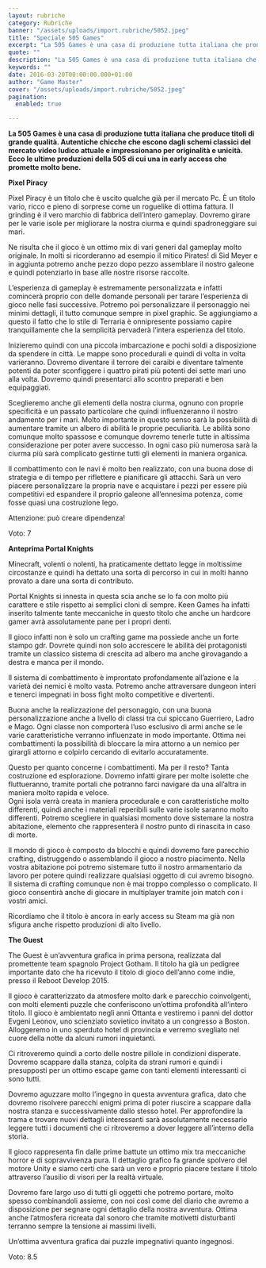 ```yaml
---
layout: rubriche
category: Rubriche
banner: "/assets/uploads/import.rubriche/5052.jpeg"
title: "Speciale 505 Games"
excerpt: "La 505 Games è una casa di produzione tutta italiana che produce titoli di grande qualità. Autentiche chicche che escono dagli schemi classici del mercato video ludico attuale e impressionano per originalità e unicità. Ecco le ultime produzioni della 505 di cui una in early access che promette molto bene. Pixel Piracy Pixel Piracy è [&hellip"
quote: ""
description: "La 505 Games è una casa di produzione tutta italiana che produce titoli di grande qualità. Autentiche chicche che escono dagli schemi classici del mercato video ludico attuale e impressionano per originalità e unicità. Ecco le ultime produzioni della 505 di cui una in early access che promette molto bene. Pixel Piracy Pixel Piracy è [&hellip"
keywords: ""
date: 2016-03-20T00:00:00.000+01:00
author: "Game Master"
cover: "/assets/uploads/import.rubriche/5052.jpeg"
pagination:
  enabled: true

---
```


**La 505 Games è una casa di produzione tutta italiana che produce titoli di grande qualità. Autentiche chicche che escono dagli schemi classici del mercato video ludico attuale e impressionano per originalità e unicità. Ecco le ultime produzioni della 505 di cui una in early access che promette molto bene.**

 **Pixel Piracy**

Pixel Piracy è un titolo che è uscito qualche già per il mercato Pc. È un titolo vario, ricco e pieno di sorprese come un roguelike di ottima fattura. Il grinding è il vero marchio di fabbrica dell’intero gameplay. Dovremo girare per le varie isole per migliorare la nostra ciurma e quindi spadroneggiare sui mari.

Ne risulta che il gioco è un ottimo mix di vari generi dal gameplay molto originale. In molti si ricorderanno ad esempio il mitico Pirates! di Sid Meyer e in aggiunta potremo anche pezzo dopo pezzo assemblare il nostro galeone e quindi potenziarlo in base alle nostre risorse raccolte.

L’esperienza di gameplay è estremamente personalizzata e infatti comincerà proprio con delle domande personali per tarare l’esperienza di gioco nelle fasi successive. Potremo poi personalizzare il personaggio nei minimi dettagli, il tutto comunque sempre in pixel graphic. Se aggiungiamo a questo il fatto che lo stile di Terraria è onnipresente possiamo capire tranquillamente che la semplicità pervaderà l’intera esperienza del titolo.

Inizieremo quindi con una piccola imbarcazione e pochi soldi a disposizione da spendere in città. Le mappe sono procedurali e quindi di volta in volta varieranno. Dovremo diventare il terrore dei caraibi e diventare talmente potenti da poter sconfiggere i quattro pirati più potenti dei sette mari uno alla volta. Dovremo quindi presentarci allo scontro preparati e ben equipaggiati.

Sceglieremo anche gli elementi della nostra ciurma, ognuno con proprie specificità e un passato particolare che quindi influenzeranno il nostro andamento per i mari. Molto importante in questo senso sarà la possibilità di aumentare tramite un albero di abilità le proprie peculiarità. Le abilità sono comunque molto spassose e comunque dovremo tenerle tutte in altissima considerazione per poter avere successo. In ogni caso più numerosa sarà la ciurma più sarà complicato gestirne tutti gli elementi in maniera organica.

Il combattimento con le navi è molto ben realizzato, con una buona dose di strategia e di tempo per riflettere e pianificare gli attacchi. Sarà un vero piacere personalizzare la propria nave e acquistare i pezzi per essere più competitivi ed espandere il proprio galeone all’ennesima potenza, come fosse quasi una costruzione lego.

Attenzione: può creare dipendenza!

Voto: 7

**Anteprima Portal Knights**

Minecraft, volenti o nolenti, ha praticamente dettato legge in moltissime circostanze e quindi ha dettato una sorta di percorso in cui in molti hanno provato a dare una sorta di contributo.

Portal Knights si innesta in questa scia anche se lo fa con molto più carattere e stile rispetto ai semplici cloni di sempre. Keen Games ha infatti inserito talmente tante meccaniche in questo titolo che anche un hardcore gamer avrà assolutamente pane per i propri denti.

Il gioco infatti non è solo un crafting game ma possiede anche un forte stampo gdr. Dovrete quindi non solo accrescere le abilità dei protagonisti tramite un classico sistema di crescita ad albero ma anche girovagando a destra e manca per il mondo.

Il sistema di combattimento è improntato profondamente all’azione e la varietà dei nemici è molto vasta. Potremo anche attraversare dungeon interi e tenerci impegnati in boss fight molto competitive e divertenti.

Buona anche la realizzazione del personaggio, con una buona personalizzazione anche a livello di classi tra cui spiccano Guerriero, Ladro e Mago. Ogni classe non comporterà l’uso esclusivo di armi anche se le varie caratteristiche verranno influenzate in modo importante. Ottima nei combattimenti la possibilità di bloccare la mira attorno a un nemico per girargli attorno e colpirlo cercando di evitarlo accuratamente.

Questo per quanto concerne i combattimenti. Ma per il resto? Tanta costruzione ed esplorazione. Dovremo infatti girare per molte isolette che fluttueranno, tramite portali che potranno farci navigare da una all’altra in maniera molto rapida e veloce.  
Ogni isola verrà creata in maniera procedurale e con caratteristiche molto differenti, quindi anche i materiali reperibili sulle varie isole saranno molto differenti. Potremo scegliere in qualsiasi momento dove sistemare la nostra abitazione, elemento che rappresenterà il nostro punto di rinascita in caso di morte.

Il mondo di gioco è composto da blocchi e quindi dovremo fare parecchio crafting, distruggendo o assemblando il gioco a nostro piacimento. Nella vostra abitazione poi potremo sistemare tutto il nostro armamentario da lavoro per potere quindi realizzare qualsiasi oggetto di cui avremo bisogno. Il sistema di crafting comunque non è mai troppo complesso o complicato. Il gioco consentirà anche di giocare in multiplayer tramite join match con i vostri amici.

Ricordiamo che il titolo è ancora in early access su Steam ma già non sfigura anche rispetto produzioni di alto livello.

 **The Guest**

The Guest è un’avventura grafica in prima persona, realizzata dal promettente team spagnolo Project Gotham. Il titolo ha già un pedigree importante dato che ha ricevuto il titolo di gioco dell’anno come indie, presso il Reboot Develop 2015.

Il gioco è caratterizzato da atmosfere molto dark e parecchio coinvolgenti, con molti elementi puzzle che conferiscono un’ottima profondità all’intero titolo. Il gioco è ambientato negli anni Ottanta e vestiremo i panni del dottor Evgeni Leonov, uno scienziato sovietico invitato a un congresso a Boston. Alloggeremo in uno sperduto hotel di provincia e verremo svegliato nel cuore della notte da alcuni rumori inquietanti.

Ci ritroveremo quindi a corto delle nostre pillole in condizioni disperate. Dovremo scappare dalla stanza, colpita da strani rumori e quindi i presupposti per un ottimo escape game con tanti elementi interessanti ci sono tutti.

Dovremo aguzzare molto l’ingegno in questa avventura grafica, dato che dovremo risolvere parecchi enigmi prima di poter riuscire a scappare dalla nostra stanza e successivamente dallo stesso hotel. Per approfondire la trama e trovare nuovi dettagli interessanti sarà assolutamente necessario leggere tutti i documenti che ci ritroveremo a dover leggere all’interno della storia.

Il gioco rappresenta fin dalle prime battute un ottimo mix tra meccaniche horror e di sopravvivenza pura. Il dettaglio grafico fa grande spolvero del motore Unity e siamo certi che sarà un vero e proprio piacere testare il titolo attraverso l’ausilio di visori per la realtà virtuale.

Dovremo fare largo uso di tutti gli oggetti che potremo portare, molto spesso combinandoli assieme, con noi così come del diario che avremo a disposizione per segnare ogni dettaglio della nostra avventura. Ottima anche l’atmosfera ricreata dal sonoro che tramite motivetti disturbanti terranno sempre la tensione ai massimi livelli.

Un’ottima avventura grafica dai puzzle impegnativi quanto ingegnosi.

Voto: 8.5